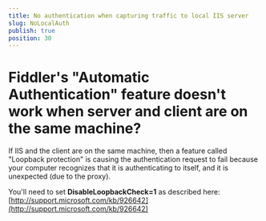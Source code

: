 ```yaml
---
title: No authentication when capturing traffic to local IIS server
slug: NoLocalAuth
publish: true
position: 30
---
```


# Fiddler's "Automatic Authentication" feature doesn't work when server and client are on the same machine?

If IIS and the client are on the same machine, then a feature called "Loopback protection" is causing the authentication request to fail because your computer recognizes that it is authenticating to itself, and it is unexpected (due to the proxy).

You'll need to set **DisableLoopbackCheck=1** as described here: [http://support.microsoft.com/kb/926642](http://support.microsoft.com/kb/926642)